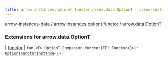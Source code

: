 ```yaml
---
title: arrow.instances.optiont.functor.arrow.data.OptionT - arrow-instances-data
---
```


[arrow-instances-data](../../index.html) / [arrow.instances.optiont.functor](../index.html) / [arrow.data.OptionT](./index.html)

### Extensions for arrow.data.OptionT

| [functor](functor.html) | `fun <F> OptionT.Companion.functor(FF: Functor<`[`F`](functor.html#F)`>): `[`OptionTFunctorInstance`](../../arrow.instances/-option-t-functor-instance/index.html)`<`[`F`](functor.html#F)`>` |

